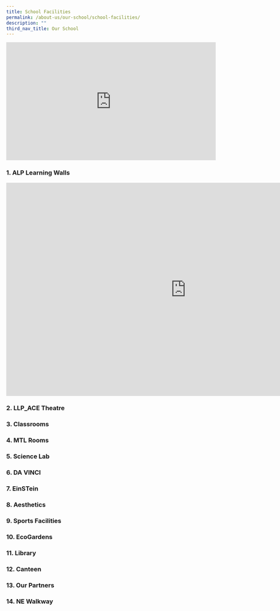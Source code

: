 ```yaml
---
title: School Facilities
permalink: /about-us/our-school/school-facilities/
description: ""
third_nav_title: Our School
---
```

<iframe allowfullscreen="" allow="accelerometer; autoplay; clipboard-write; encrypted-media; gyroscope; picture-in-picture" frameborder="0" title="YouTube video player" src="https://www.youtube.com/embed/eGPPIbBGQB4" height="315" width="560"></iframe>

### 1. ALP Learning Walls

<iframe allowfullscreen="true" height="569" width="960" frameborder="0" src="https://docs.google.com/presentation/d/e/2PACX-1vTF4kNcjwMlGaEZm2E75X-0UuEK30BziHHUC5HDlAcmKCv0KMQzmt3VUdSfY1eXhmp15_3aG4GKqovR/embed?start=false&amp;loop=false&amp;delayms=3000"></iframe>

### 2. LLP_ACE Theatre

### 3. Classrooms

### 4. MTL Rooms

### 5. Science Lab

### 6. DA VINCI

### 7. EinSTein

### 8. Aesthetics

### 9. Sports Facilities

### 10. EcoGardens

### 11. Library

### 12. Canteen

### 13. Our Partners

### 14. NE Walkway